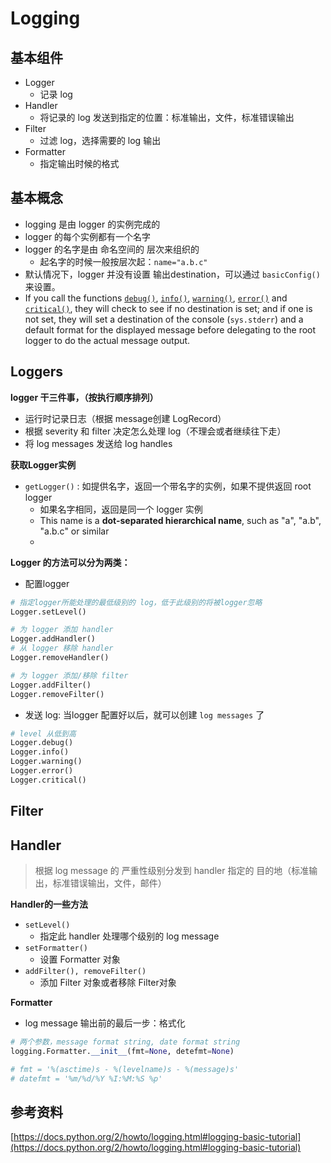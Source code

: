 # Logging

## 基本组件

* Logger
  * 记录 log
* Handler
  * 将记录的 log 发送到指定的位置：标准输出，文件，标准错误输出
* Filter
  * 过滤 log，选择需要的 log 输出
* Formatter
  * 指定输出时候的格式

## 基本概念

* logging 是由 logger 的实例完成的
* logger 的每个实例都有一个名字
* logger 的名字是由 命名空间的 层次来组织的
  * 起名字的时候一般按层次起：`name="a.b.c"`
* 默认情况下，logger 并没有设置 输出destination，可以通过 `basicConfig()` 来设置。
* If you call the functions [`debug()`](https://docs.python.org/2/library/logging.html#logging.debug), [`info()`](https://docs.python.org/2/library/logging.html#logging.info), [`warning()`](https://docs.python.org/2/library/logging.html#logging.warning), [`error()`](https://docs.python.org/2/library/logging.html#logging.error) and [`critical()`](https://docs.python.org/2/library/logging.html#logging.critical), they will check to see if no destination is set; and if one is not set, they will set a destination of the console (`sys.stderr`) and a default format for the displayed message before delegating to the root logger to do the actual message output.



## Loggers

**logger 干三件事，（按执行顺序排列）**

* 运行时记录日志（根据 message创建 LogRecord）
* 根据 severity 和 filter 决定怎么处理 log（不理会或者继续往下走）
* 将 log messages 发送给 log handles



**获取Logger实例**

* `getLogger()` : 如提供名字，返回一个带名字的实例，如果不提供返回 root logger
  * 如果名字相同，返回是同一个 logger 实例
  * This name is a **dot-separated hierarchical name**, such as "a", "a.b", "a.b.c" or similar
  * ​



**Logger 的方法可以分为两类：**

* 配置logger

```python
# 指定logger所能处理的最低级别的 log，低于此级别的将被logger忽略
Logger.setLevel()

# 为 logger 添加 handler
Logger.addHandler()
# 从 logger 移除 handler
Logger.removeHandler()

# 为 logger 添加/移除 filter
Logger.addFilter()
Logger.removeFilter()
```

* 发送 log: 当logger 配置好以后，就可以创建 `log messages` 了

```python
# level 从低到高
Logger.debug()
Logger.info()
Logger.warning()
Logger.error()
Logger.critical()
```



## Filter



## Handler

> 根据 log message 的 严重性级别分发到 handler 指定的 目的地（标准输出，标准错误输出，文件，邮件）



**Handler的一些方法**

* `setLevel()`
  * 指定此 handler 处理哪个级别的 log message
* `setFormatter()`
  * 设置 Formatter 对象
* `addFilter(), removeFilter()`
  * 添加 Filter 对象或者移除 Filter对象



**Formatter**

* log message 输出前的最后一步：格式化

```python
# 两个参数，message format string, date format string
logging.Formatter.__init__(fmt=None, detefmt=None)

# fmt = '%(asctime)s - %(levelname)s - %(message)s'
# datefmt = '%m/%d/%Y %I:%M:%S %p'
```







## 参考资料

[https://docs.python.org/2/howto/logging.html#logging-basic-tutorial](https://docs.python.org/2/howto/logging.html#logging-basic-tutorial)